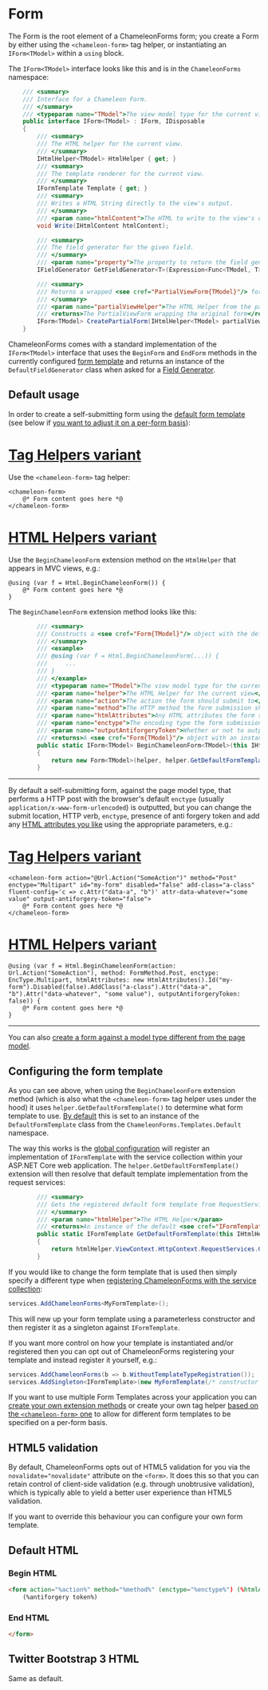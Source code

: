 # Form

The Form is the root element of a ChameleonForms form; you create a Form by either using the `<chameleon-form>` tag helper, or instantiating an `IForm<TModel>` within a `using` block.

The `IForm<TModel>` interface looks like this and is in the `ChameleonForms` namespace:

```cs
    /// <summary>
    /// Interface for a Chameleon Form.
    /// </summary>
    /// <typeparam name="TModel">The view model type for the current view</typeparam>    
    public interface IForm<TModel> : IForm, IDisposable
    {
        /// <summary>
        /// The HTML helper for the current view.
        /// </summary>
        IHtmlHelper<TModel> HtmlHelper { get; }
        /// <summary>
        /// The template renderer for the current view.
        /// </summary>
        IFormTemplate Template { get; }
        /// <summary>
        /// Writes a HTML String directly to the view's output.
        /// </summary>
        /// <param name="htmlContent">The HTML to write to the view's output</param>
        void Write(IHtmlContent htmlContent);

        /// <summary>
        /// The field generator for the given field.
        /// </summary>
        /// <param name="property">The property to return the field generator for</param>
        IFieldGenerator GetFieldGenerator<T>(Expression<Func<TModel, T>> property);

        /// <summary>
        /// Returns a wrapped <see cref="PartialViewForm{TModel}"/> for the given partial view helper.
        /// </summary>
        /// <param name="partialViewHelper">The HTML Helper from the partial view</param>
        /// <returns>The PartialViewForm wrapping the original form</returns>
        IForm<TModel> CreatePartialForm(IHtmlHelper<TModel> partialViewHelper);
    }
```

ChameleonForms comes with a standard implementation of the `IForm<TModel>` interface that uses the `BeginForm` and `EndForm` methods in the currently configured [form template](form-templates.md) and returns an instance of the `DefaultFieldGenerator` class when asked for a [Field Generator](custom-field-generator.md).

## Default usage

In order to create a self-submitting form using the [default form template](configuration.md#default-global-config) (see below if [you want to adjust it on a per-form basis](#configuring-the-form-template)):

# [Tag Helpers variant](#tab/default-form-th)

Use the `<chameleon-form>` tag helper:

```cshtml
<chameleon-form>
    @* Form content goes here *@
</chameleon-form>
```

# [HTML Helpers variant](#tab/default-form-hh)

Use the `BeginChameleonForm` extension method on the `HtmlHelper` that appears in MVC views, e.g.:

```cshtml
@using (var f = Html.BeginChameleonForm()) {
    @* Form content goes here *@
}
```

The `BeginChameleonForm` extension method looks like this:

```cs
        /// <summary>
        /// Constructs a <see cref="Form{TModel}"/> object with the default ChameleonForms template renderer.
        /// </summary>
        /// <example>
        /// @using (var f = Html.BeginChameleonForm(...)) {
        ///     ...
        /// }
        /// </example>
        /// <typeparam name="TModel">The view model type for the current view</typeparam>
        /// <param name="helper">The HTML Helper for the current view</param>
        /// <param name="action">The action the form should submit to</param>
        /// <param name="method">The HTTP method the form submission should use</param>
        /// <param name="htmlAttributes">Any HTML attributes the form should use</param>
        /// <param name="enctype">The encoding type the form submission should use</param>
        /// <param name="outputAntiforgeryToken">Whether or not to output an antiforgery token in the form; defaults to null which will output a token if the method isn't GET</param>
        /// <returns>A <see cref="Form{TModel}"/> object with an instance of the default form template renderer.</returns>
        public static IForm<TModel> BeginChameleonForm<TModel>(this IHtmlHelper<TModel> helper, string action = "", FormMethod method = FormMethod.Post, HtmlAttributes htmlAttributes = null, EncType? enctype = null, bool? outputAntiforgeryToken = null)
        {
            return new Form<TModel>(helper, helper.GetDefaultFormTemplate(), action, method, htmlAttributes, enctype, outputAntiforgeryToken);
        }
```

***

By default a self-submitting form, against the page model type, that performs a HTTP post with the browser's default `enctype` (usually `application/x-www-form-urlencoded`) is outputted, but you can change the submit location, HTTP verb, `enctype`, presence of anti forgery token and add any [HTML attributes you like](html-attributes.md) using the appropriate parameters, e.g.:

# [Tag Helpers variant](#tab/configure-form-th)

```cshtml
<chameleon-form action="@Url.Action("SomeAction")" method="Post" enctype="Multipart" id="my-form" disabled="false" add-class="a-class" fluent-config='c => c.Attr("data-a", "b")' attr-data-whatever="some value" output-antiforgery-token="false">
    @* Form content goes here *@
</chameleon-form>
```

# [HTML Helpers variant](#tab/configure-form-hh)

```cshtml
@using (var f = Html.BeginChameleonForm(action: Url.Action("SomeAction"), method: FormMethod.Post, enctype: EncType.Multipart, htmlAttributes: new HtmlAttributes().Id("my-form").Disabled(false).AddClass("a-class").Attr("data-a", "b").Attr("data-whatever", "some value"), outputAntiforgeryToken: false)) {
    @* Form content goes here *@
}
```

***

You can also [create a form against a model type different from the page model](different-form-models.md).

## Configuring the form template

As you can see above, when using the `BeginChameleonForm` extension method (which is also what the `<chameleon-form>` tag helper uses under the hood) it uses `helper.GetDefaultFormTemplate()` to determine what form template to use. [By default](configuration.md#default-global-config) this is set to an instance of the `DefaultFormTemplate` class from the `ChameleonForms.Templates.Default` namespace.

The way this works is the [global configuration](configuration.md) will register an implementation of `IFormTemplate` with the service collection within your ASP.NET Core web application. The `helper.GetDefaultFormTemplate()` extension will then resolve that default template implementation from the request services:

```cs
        /// <summary>
        /// Gets the registered default form template from RequestServices.
        /// </summary>
        /// <param name="htmlHelper">The HTML Helper</param>
        /// <returns>An instance of the default <see cref="IFormTemplate"/></returns>
        public static IFormTemplate GetDefaultFormTemplate(this IHtmlHelper htmlHelper)
        {
            return htmlHelper.ViewContext.HttpContext.RequestServices.GetRequiredService<IFormTemplate>();
        }
```

If you would like to change the form template that is used then simply specify a different type when [registering ChameleonForms with the service collection](configuration.md#addservices-overloads):

```cs
services.AddChameleonForms<MyFormTemplate>();
```

This will new up your form template using a parameterless constructor and then register it as a singleton against `IFormTemplate`.

If you want more control on how your template is instantiated and/or registered then you can opt out of ChameleonForms registering your template and instead register it yourself, e.g.:

```cs
services.AddChameleonForms(b => b.WithoutTemplateTypeRegistration());
services.AddSingleton<IFormTemplate>(new MyFormTemplate(/* constructor parameters */));
```

If you want to use multiple Form Templates across your application you can [create your own extension methods](custom-template.md) or create your own tag helper [based on the `<chameleon-form>` one](https://github.com/MRCollective/ChameleonForms/blob/master/ChameleonForms/TagHelpers/ChameleonFormTagHelper.cs) to allow for different form templates to be specified on a per-form basis.

## HTML5 validation

By default, ChameleonForms opts out of HTML5 validation for you via the `novalidate="novalidate"` attribute on the `<form>`. It does this so that you can retain control of client-side validation (e.g. through unobtrusive validation), which is typically able to yield a better user experience than HTML5 validation.

If you want to override this behaviour you can configure your own form template.

## Default HTML

### Begin HTML

```html
<form action="%action%" method="%method%" (enctype="%enctype%") (%htmlAttributes%) novalidate="novalidate">
    (%antiforgery token%)
```

### End HTML

```html
</form>
```

## Twitter Bootstrap 3 HTML

Same as default.
